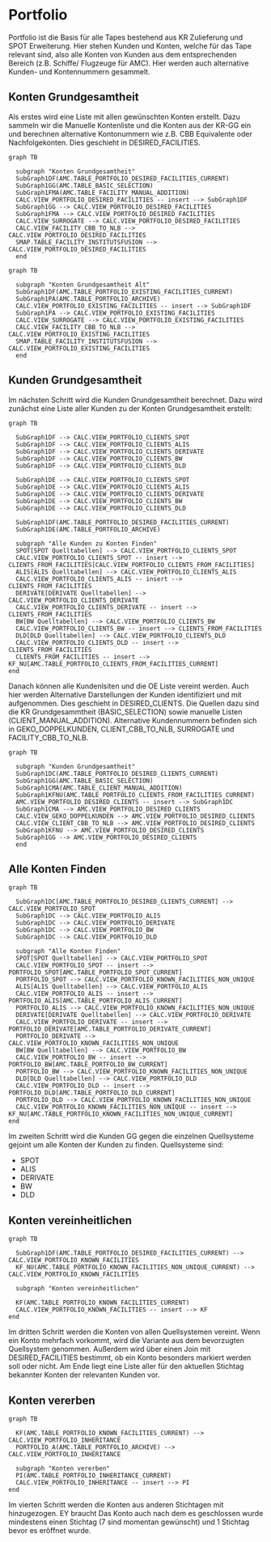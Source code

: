 # Portfolio

Portfolio ist die Basis für alle Tapes bestehend aus KR Zulieferung und SPOT Erweiterung. Hier stehen Kunden und
Konten, welche für das Tape relevant sind, also alle Konten von Kunden aus dem entsprechenden Bereich (z.B. Schiffe/
Flugzeuge für AMC). Hier werden auch alternative Kunden- und Kontennummern gesammelt.



## Konten Grundgesamtheit

Als erstes wird eine Liste mit allen gewünschten Konten erstellt. Dazu sammeln 
wir die Manuelle Kontenliste und die Konten aus der KR-GG ein und berechnen 
alternative Kontonummern wie z.B. CBB Equivalente oder Nachfolgekonten.
Dies geschieht in DESIRED_FACILITIES.


```mermaid
graph TB

  subgraph "Konten Grundgesamtheit"
  SubGraph1DF(AMC.TABLE_PORTFOLIO_DESIRED_FACILITIES_CURRENT)
  SubGraph1GG(AMC.TABLE_BASIC_SELECTION)
  SubGraph1FMA(AMC.TABLE_FACILITY_MANUAL_ADDITION)
  CALC.VIEW_PORTFOLIO_DESIRED_FACILITIES -- insert --> SubGraph1DF
  SubGraph1GG --> CALC.VIEW_PORTFOLIO_DESIRED_FACILITIES
  SubGraph1FMA --> CALC.VIEW_PORTFOLIO_DESIRED_FACILITIES
  CALC.VIEW_SURROGATE --> CALC.VIEW_PORTFOLIO_DESIRED_FACILITIES
  CALC.VIEW_FACILITY_CBB_TO_NLB --> CALC.VIEW_PORTFOLIO_DESIRED_FACILITIES
  SMAP.TABLE_FACILITY_INSTITUTSFUSION --> CALC.VIEW_PORTFOLIO_DESIRED_FACILITIES
  end

```

```mermaid
graph TB

  subgraph "Konten Grundgesamtheit Alt"
  SubGraph1DF(AMC.TABLE_PORTFOLIO_EXISTING_FACILITIES_CURRENT)
  SubGraph1PA(AMC.TABLE_PORTFOLIO_ARCHIVE)
  CALC.VIEW_PORTFOLIO_EXISTING_FACILITIES -- insert --> SubGraph1DF
  SubGraph1PA --> CALC.VIEW_PORTFOLIO_EXISTING_FACILITIES
  CALC.VIEW_SURROGATE --> CALC.VIEW_PORTFOLIO_EXISTING_FACILITIES
  CALC.VIEW_FACILITY_CBB_TO_NLB --> CALC.VIEW_PORTFOLIO_EXISTING_FACILITIES
  SMAP.TABLE_FACILITY_INSTITUTSFUSION --> CALC.VIEW_PORTFOLIO_EXISTING_FACILITIES
  end

```

## Kunden Grundgesamtheit

Im nächsten Schritt wird die Kunden Grundgesamtheit berechnet. Dazu wird 
zunächst eine Liste aller Kunden zu der Konten Grundgesamtheit erstellt:

```mermaid
graph TB

  SubGraph1DF --> CALC.VIEW_PORTFOLIO_CLIENTS_SPOT
  SubGraph1DF --> CALC.VIEW_PORTFOLIO_CLIENTS_ALIS
  SubGraph1DF --> CALC.VIEW_PORTFOLIO_CLIENTS_DERIVATE
  SubGraph1DF --> CALC.VIEW_PORTFOLIO_CLIENTS_BW
  SubGraph1DF --> CALC.VIEW_PORTFOLIO_CLIENTS_DLD
  
  SubGraph1DE --> CALC.VIEW_PORTFOLIO_CLIENTS_SPOT
  SubGraph1DE --> CALC.VIEW_PORTFOLIO_CLIENTS_ALIS
  SubGraph1DE --> CALC.VIEW_PORTFOLIO_CLIENTS_DERIVATE
  SubGraph1DE --> CALC.VIEW_PORTFOLIO_CLIENTS_BW
  SubGraph1DE --> CALC.VIEW_PORTFOLIO_CLIENTS_DLD

  SubGraph1DF(AMC.TABLE_PORTFOLIO_DESIRED_FACILITIES_CURRENT)
  SubGraph1DE(AMC.TABLE_PORTFOLIO_ARCHIVE)

  subgraph "Alle Kunden zu Konten Finden"
  SPOT[SPOT Quelltabellen] --> CALC.VIEW_PORTFOLIO_CLIENTS_SPOT
  CALC.VIEW_PORTFOLIO_CLIENTS_SPOT -- insert --> CLIENTS_FROM_FACILITIES[CALC.VIEW_PORTFOLIO_CLIENTS_FROM_FACILITIES]
  ALIS[ALIS Quelltabellen] --> CALC.VIEW_PORTFOLIO_CLIENTS_ALIS
  CALC.VIEW_PORTFOLIO_CLIENTS_ALIS -- insert --> CLIENTS_FROM_FACILITIES
  DERIVATE[DERIVATE Quelltabellen] --> CALC.VIEW_PORTFOLIO_CLIENTS_DERIVATE
  CALC.VIEW_PORTFOLIO_CLIENTS_DERIVATE -- insert --> CLIENTS_FROM_FACILITIES
  BW[BW Quelltabellen] --> CALC.VIEW_PORTFOLIO_CLIENTS_BW
  CALC.VIEW_PORTFOLIO_CLIENTS_BW -- insert --> CLIENTS_FROM_FACILITIES
  DLD[DLD Quelltabellen] --> CALC.VIEW_PORTFOLIO_CLIENTS_DLD
  CALC.VIEW_PORTFOLIO_CLIENTS_DLD -- insert --> CLIENTS_FROM_FACILITIES
  CLIENTS_FROM_FACILITIES -- insert --> KF_NU[AMC.TABLE_PORTFOLIO_CLIENTS_FROM_FACILITIES_CURRENT]
end
```

Danach können alle Kundenlsiten und die OE Liste vereint werden. Auch hier 
werden Alternative Darstellungen der Kunden identifiziert und mit aufgenommen.
Dies geschieht in DESIRED_CLIENTS. Die Quellen dazu sind die KR Grundgesammtheit 
(BASIC_SELECTION) sowie manuelle Listen (CLIENT_MANUAL_ADDITION). Alternative 
Kundennummern befinden sich in GEKO_DOPPELKUNDEN, CLIENT_CBB_TO_NLB, SURROGATE 
und FACILITY_CBB_TO_NLB.

```mermaid
graph TB

  subgraph "Kunden Grundgesamtheit"
  SubGraph1DC(AMC.TABLE_PORTFOLIO_DESIRED_CLIENTS_CURRENT)
  SubGraph1GG(AMC.TABLE_BASIC_SELECTION)
  SubGraph1CMA(AMC.TABLE_CLIENT_MANUAL_ADDITION)
  SubGraph1KFNU(AMC.TABLE_PORTFOLIO_CLIENTS_FROM_FACILITIES_CURRENT)
  AMC.VIEW_PORTFOLIO_DESIRED_CLIENTS -- insert --> SubGraph1DC
  SubGraph1CMA --> AMC.VIEW_PORTFOLIO_DESIRED_CLIENTS
  CALC.VIEW_GEKO_DOPPELKUNDEN --> AMC.VIEW_PORTFOLIO_DESIRED_CLIENTS
  CALC.VIEW_CLIENT_CBB_TO_NLB --> AMC.VIEW_PORTFOLIO_DESIRED_CLIENTS
  SubGraph1KFNU --> AMC.VIEW_PORTFOLIO_DESIRED_CLIENTS
  SubGraph1GG --> AMC.VIEW_PORTFOLIO_DESIRED_CLIENTS
  end

```



## Alle Konten Finden

```mermaid
graph TB

  SubGraph1DC[AMC.TABLE_PORTFOLIO_DESIRED_CLIENTS_CURRENT] --> CALC.VIEW_PORTFOLIO_SPOT
  SubGraph1DC --> CALC.VIEW_PORTFOLIO_ALIS
  SubGraph1DC --> CALC.VIEW_PORTFOLIO_DERIVATE
  SubGraph1DC --> CALC.VIEW_PORTFOLIO_BW
  SubGraph1DC --> CALC.VIEW_PORTFOLIO_DLD

  subgraph "Alle Konten Finden"
  SPOT[SPOT Quelltabellen] --> CALC.VIEW_PORTFOLIO_SPOT
  CALC.VIEW_PORTFOLIO_SPOT -- insert --> PORTFOLIO_SPOT[AMC.TABLE_PORTFOLIO_SPOT_CURRENT]
  PORTFOLIO_SPOT --> CALC.VIEW_PORTFOLIO_KNOWN_FACILITIES_NON_UNIQUE
  ALIS[ALIS Quelltabellen] --> CALC.VIEW_PORTFOLIO_ALIS
  CALC.VIEW_PORTFOLIO_ALIS -- insert --> PORTFOLIO_ALIS[AMC.TABLE_PORTFOLIO_ALIS_CURRENT]
  PORTFOLIO_ALIS --> CALC.VIEW_PORTFOLIO_KNOWN_FACILITIES_NON_UNIQUE
  DERIVATE[DERIVATE Quelltabellen] --> CALC.VIEW_PORTFOLIO_DERIVATE
  CALC.VIEW_PORTFOLIO_DERIVATE -- insert --> PORTFOLIO_DERIVATE[AMC.TABLE_PORTFOLIO_DERIVATE_CURRENT]
  PORTFOLIO_DERIVATE --> CALC.VIEW_PORTFOLIO_KNOWN_FACILITIES_NON_UNIQUE
  BW[BW Quelltabellen] --> CALC.VIEW_PORTFOLIO_BW
  CALC.VIEW_PORTFOLIO_BW -- insert --> PORTFOLIO_BW[AMC.TABLE_PORTFOLIO_BW_CURRENT]
  PORTFOLIO_BW --> CALC.VIEW_PORTFOLIO_KNOWN_FACILITIES_NON_UNIQUE
  DLD[DLD Quelltabellen] --> CALC.VIEW_PORTFOLIO_DLD
  CALC.VIEW_PORTFOLIO_DLD -- insert --> PORTFOLIO_DLD[AMC.TABLE_PORTFOLIO_DLD_CURRENT]
  PORTFOLIO_DLD --> CALC.VIEW_PORTFOLIO_KNOWN_FACILITIES_NON_UNIQUE
  CALC.VIEW_PORTFOLIO_KNOWN_FACILITIES_NON_UNIQUE -- insert --> KF_NU[AMC.TABLE_PORTFOLIO_KNOWN_FACILITIES_NON_UNIQUE_CURRENT]
end
```

Im zweiten Schritt wird die Kunden GG gegen die einzelnen Quellsysteme gejoint um alle Konten der Kunden zu finden.
Quellsysteme sind:

- SPOT
- ALIS
- DERIVATE
- BW
- DLD

## Konten vereinheitlichen

```mermaid
graph TB

  SubGraph1DF(AMC.TABLE_PORTFOLIO_DESIRED_FACILITIES_CURRENT) --> CALC.VIEW_PORTFOLIO_KNOWN_FACILITIES
  KF_NU(AMC.TABLE_PORTFOLIO_KNOWN_FACILITIES_NON_UNIQUE_CURRENT) --> CALC.VIEW_PORTFOLIO_KNOWN_FACILITIES

  subgraph "Konten vereinheitlichen"

  KF(AMC.TABLE_PORTFOLIO_KNOWN_FACILITIES_CURRENT)
  CALC.VIEW_PORTFOLIO_KNOWN_FACILITIES -- insert --> KF
end
```

Im dritten Schritt werden die Konten von allen Quellsystemen vereint. Wenn ein Konto mehrfach vorkommt, wird die
Variante aus dem bevorzugten Quellsystem genommen. Außerdem wird über einen Join mit DESIRED_FACILITIES bestimmt, ob ein
Konto besonders markiert werden soll oder nicht. Am Ende liegt eine Liste aller für den aktuellen Stichtag bekannter
Konten der relevanten Kunden vor.

## Konten vererben

```mermaid
graph TB

  KF(AMC.TABLE_PORTFOLIO_KNOWN_FACILITIES_CURRENT) --> CALC.VIEW_PORTFOLIO_INHERITANCE
  PORTFOLIO_A(AMC.TABLE_PORTFOLIO_ARCHIVE) --> CALC.VIEW_PORTFOLIO_INHERITANCE

  subgraph "Konten vererben"
  PI(AMC.TABLE_PORTFOLIO_INHERITANCE_CURRENT)
  CALC.VIEW_PORTFOLIO_INHERITANCE -- insert --> PI
end
```

Im vierten Schritt werden die Konten aus anderen Stichtagen mit hinzugezogen. EY braucht Das Konto auch nach dem es
geschlossen wurde mindestens einen Stichtag (7 sind momentan gewünscht) und 1 Stichtag bevor es eröffnet wurde.


